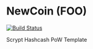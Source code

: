 NewCoin (FOO)
===========

[![Build Status](https://travis-ci.org/RazorLove/NewCoin.png?branch=master)](https://travis-ci.org/RazorLove/NewCoin)


Scrypt Hashcash PoW Template